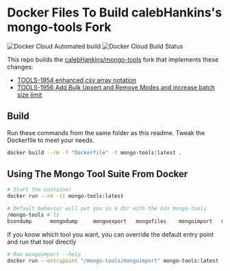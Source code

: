 # Docker Files To Build calebHankins's mongo-tools Fork

![Docker Cloud Automated build](https://img.shields.io/docker/cloud/automated/calebhankins/mongo-tools.svg?style=flat-square)
![Docker Cloud Build Status](https://img.shields.io/docker/cloud/build/calebhankins/mongo-tools.svg?style=flat-square)

This repo builds the [calebHankins/mongo-tools](https://github.com/calebHankins/mongo-tools) fork that implements these changes:
- [TOOLS-1954 enhanced csv array notation](https://github.com/mongodb/mongo-tools/pull/110)
- [TOOLS-1956 Add Bulk Upsert and Remove Modes and increase batch size limit](https://github.com/mongodb/mongo-tools/pull/111)

## Build

Run these commands from the same folder as this readme. Tweak the Dockerfile to meet your needs.

```bash
docker build --rm -f "Dockerfile" -t mongo-tools:latest .
```

## Using The Mongo Tool Suite From Docker

```bash
# Start the container 
docker run --rm -it mongo-tools:latest

# Default behavior will put you in a dir with the bin mongo-tools
/mongo-tools # ls
bsondump      mongodump     mongoexport   mongofiles    mongoimport   mongorestore  mongostat     mongotop

```

If you know which tool you want, you can override the default entry point and run that tool directly

```bash
# Run mongoimport --help
docker run --entrypoint "/mongo-tools/mongoimport" mongo-tools:latest --help
```